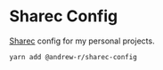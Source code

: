 # Sharec Config

[Sharec](https://lamartire.github.io/sharec/) config for my personal projects.

```
yarn add @andrew-r/sharec-config
```
